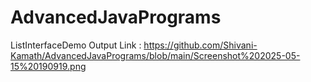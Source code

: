 # AdvancedJavaPrograms

ListInterfaceDemo Output Link : https://github.com/Shivani-Kamath/AdvancedJavaPrograms/blob/main/Screenshot%202025-05-15%20190919.png

